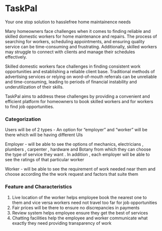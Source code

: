 # TaskPal 
Your one stop solution to hasslefree home maintainence needs

Many homeowners face challenges when it comes to finding reliable and skilled domestic workers for home maintenance and repairs. The process of searching for workers, scheduling appointments, and ensuring quality service can be time-consuming and frustrating.
Additionally, skilled workers may struggle to connect with clients and manage their schedules effectively. 

Skilled domestic workers face challenges in finding consistent work opportunities and establishing a reliable client base. Traditional methods of advertising services or relying on word-of-mouth referrals can be unreliable and time-consuming, leading to periods of financial instability and underutilization of their skills.

TaskPal aims to address these challenges by providing a convenient and efficient platform for homeowners to book skilled workers and for workers to find job opportunities.


### Categorization
Users will be of 2 types -
An option for “employer” and “worker” will be there which will be having different UIs

Employer - will be able to see the options of mechanics, electricians , plumbers , carpenter , hardware and Botany from which they can choose the type of service they want . In addition , each employer will be able to see the ratings of that particular worker

Worker - will be able to see the requirement of work needed near them and choose according the the work request and factors that suite them 

### Feature and Characteristics

1. Live location of the worker helps employee book the nearest one to them and vice versa workers need not travel too far for job opportunities
2. Fair prices will be there to ensure no discrepancies in payments
3. Review system helps employee ensure they get the best of services
4. Chatting facilities help the employee and worker communicate what exactly they need providing transparency of work 

